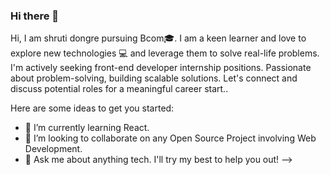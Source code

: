 ### Hi there 👋

Hi, I am shruti dongre pursuing Bcom🎓. 
I am a keen learner and love to explore new technologies 💻 and leverage them to solve real-life problems. 
I'm actively seeking front-end developer internship positions.
Passionate about problem-solving, building scalable solutions.
Let's connect and discuss potential roles for a meaningful career start..

Here are some ideas to get you started:

- 🌱 I’m currently learning React.
- 👯 I’m looking to collaborate on any Open Source Project involving Web Development.
- 💬 Ask me about anything tech. I'll try my best to help you out!
-->
